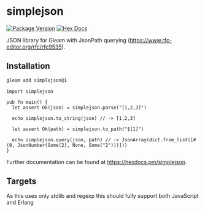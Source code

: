 # simplejson

[![Package Version](https://img.shields.io/hexpm/v/simplejson)](https://hex.pm/packages/simplejson)
[![Hex Docs](https://img.shields.io/badge/hex-docs-ffaff3)](https://hexdocs.pm/simplejson/)

JSON library for Gleam with JsonPath querying (https://www.rfc-editor.org/rfc/rfc9535).

## Installation

```sh
gleam add simplejson@1
```
```gleam
import simplejson

pub fn main() {
  let assert Ok(json) = simplejson.parse("[1,2,3]")

  echo simplejson.to_string(json) // -> [1,2,3]

  let assert Ok(path) = simplejson.to_path("$[1]")

  echo simplejson.query(json, path) // -> JsonArray(dict.from_list([#(0, JsonNumber(Some(2), None, Some("2")))]))
}
```

Further documentation can be found at <https://hexdocs.pm/simplejson>.

## Targets

As this uses only stdlib and regexp this should fully support both JavaScript and Erlang
